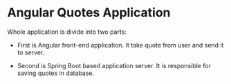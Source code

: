 # Angular Quotes Application

Whole application is divide into two parts:

- First is Angular front-end application. It take quote from user and send it to server.

- Second is Spring Boot based application server. It is responsible for saving quotes in database.

